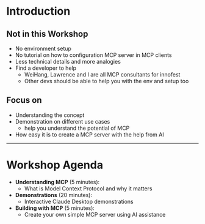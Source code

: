 # Introduction

<v-clicks>

## Not in this Workshop
- No environment setup
- No tutorial on how to configuration MCP server in MCP clients
- Less technical details and more analogies
- Find a developer to help
  - WeiHang, Lawrence and I are all MCP consultants for innofest
  - Other devs should be able to help you with the env and setup too

## Focus on
  - Understanding the concept
  - Demonstration on different use cases
    - help you understand the potential of MCP
  - How easy it is to create a MCP server with the help from AI

</v-clicks>

---

# Workshop Agenda

- **Understanding MCP** (5 minutes):
  - What is Model Context Protocol and why it matters
- **Demonstrations** (20 minutes):
  - Interactive Claude Desktop demonstrations
- **Building with MCP** (5 minutes):
  - Create your own simple MCP server using AI assistance

<style>
h1 {
  @apply mb-6;
}
li {
  @apply mb-4 text-xl;
}
</style>